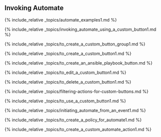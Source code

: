 ## Invoking Automate

{% include_relative _topics/automate_examples1.md %}

{% include_relative
_topics/invoking_automate_using_a_custom_button1.md %}

{% include_relative _topics/to_create_a_custom_button_group1.md
%}

{% include_relative _topics/to_create_a_custom_button1.md %}

{% include_relative
_topics/to_create_an_ansible_playbook_button.md %}

{% include_relative _topics/to_edit_a_custom_button1.md %}

{% include_relative _topics/to_delete_a_custom_button1.md %}

{% include_relative _topics/filtering-actions-for-custom-buttons.md %}

{% include_relative _topics/to_use_a_custom_button1.md %}

{% include_relative _topics/initiating_automate_from_an_event1.md
%}

{% include_relative _topics/to_create_a_policy_for_automate1.md
%}

{% include_relative
_topics/to_create_a_custom_automate_action1.md %}

